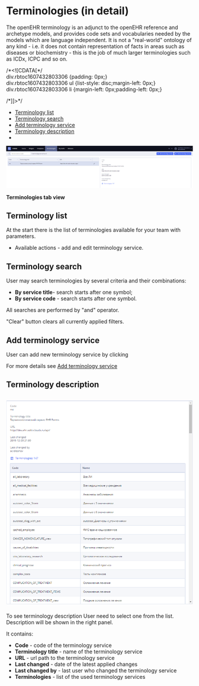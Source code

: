 # Terminologies \(in detail\)

The openEHR terminology is an adjunct to the openEHR reference and archetype models, and provides code sets and vocabularies needed by the models which are language independent. It is not a "real-world" ontology of any kind - i.e. it does not contain representation of facts in areas such as diseases or biochemistry - this is the job of much larger terminologies such as ICDx, ICPC and so on.

/\*&lt;!\[CDATA\[\*/  
div.rbtoc1607432803306 {padding: 0px;}  
div.rbtoc1607432803306 ul {list-style: disc;margin-left: 0px;}  
div.rbtoc1607432803306 li {margin-left: 0px;padding-left: 0px;}  
  
/\*\]\]&gt;\*/

* [Terminology list](./#Terminologies%28indetail%29-Terminologylist)
* [Terminology search](./#Terminologies%28indetail%29-Terminologysearch)
* [Add terminology service](./#Terminologies%28indetail%29-Addterminologyservice)
* [Terminology description](./#Terminologies%28indetail%29-Terminologydescription)
* 
![](../.gitbook/assets/34833636.png)

**Terminologies tab view**

## Terminology list <a id="Terminologies(indetail)-Terminologylist"></a>

At the start there is the list of terminologies available for your team with parameters.

* Available actions - add and edit terminology service. 

## Terminology search <a id="Terminologies(indetail)-Terminologysearch"></a>

User may search terminologies by several criteria and their combinations:

* **By service title**- search starts after one symbol;
* **By service code** - search starts after one symbol.

All searches are performed by "and" operator.

"Clear" button clears all currently applied filters.

## Add terminology service <a id="Terminologies(indetail)-Addterminologyservice"></a>

User can add new terminology service by clicking 

For more details see [Add terminology service](ehr-forms-add-terminology-service.md)

## Terminology description <a id="Terminologies(indetail)-Terminologydescription"></a>

## ![](../.gitbook/assets/34833641.png) <a id="Terminologies(indetail)-"></a>

To see terminology description User need to select one from the list. Description will be shown in the right panel.

It contains:

* **Code** - code of the terminology service
* **Terminology title** - name of the terminology service
* **URL** - url path to the terminology service
* **Last changed** - date of the latest applied changes
* **Last changed by** - last user who changed the terminology service
* **Terminologies** - list of the used terminology services

